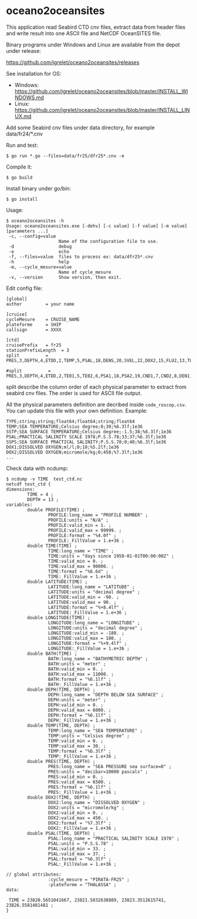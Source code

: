 # oceano2oceansites

This application read Seabird CTD cnv files, extract data from header files and write result into one ASCII file and NetCDF OceanSITES file.

Binary programs under Windows and Linux are available from the depot under release:

https://github.com/jgrelet/oceano2oceansites/releases

See installation for OS:

- Windows: https://github.com/jgrelet/oceano2oceansites/blob/master/INSTALL_WINDOWS.md
- Linux:  https://github.com/jgrelet/oceano2oceansites/blob/master/INSTALL_LINUX.md

Add some Seabird cnv files under data directory, 
for example data/fr24/*.cnv

Run and test:
```
$ go run *.go --files=data/fr25/dfr25*.cnv -e
```
Compile it:
```
$ go build
```
Install binary under go/bin:
```
$ go install
```

Usage:
```
$ oceano2oceansites -h
Usage: oceano2oceansites.exe [-dehv] [-c value] [-f value] [-m value] [parameters ...]
 -c, --config=value
                    Name of the configuration file to use.
 -d                 debug
 -e                 echo
 -f, --files=value  files to process ex: data/dfr25*.cnv
 -h                 help
 -m, --cycle_mesure=value
                    Name of cycle_mesure
 -v, --version      Show version, then exit.

```
Edit config file:
```
[global]
author         = your name

[cruise]
cycleMesure    = CRUISE_NAME
plateforme     = SHIP
callsign       = XXXX

[ctd]
cruisePrefix   = fr25
stationPrefixLength  = 3
split          = PRES,3,DEPTH,4,ETDD,2,TEMP,5,PSAL,18,DENS,20,SVEL,22,DOX2,15,FLU2,13,TUR3,14,NAVG,17

#split          = PRES,3,DEPTH,4,ETDD,2,TE01,5,TE02,6,PSA1,18,PSA2,19,CND1,7,CND2,8,DEN1,20,DEN2,21,SVEL,22,DO12,15,DO22,16,DOV1,9,DOV2,10,DVT1,11,DVT2,12,FLU2,13,TUR3,14,NAVG,17
```
split describe the column order of each physical parameter to extract from seabird cnv files. 
The order is used for ASCII file output. 

All the physical parameters definition are decribed inside `code_roscop.csv`. You can update this file with your own definition.
Example:
```
TYPE;string;string;float64;float64;string;float64
TEMP;SEA TEMPERATURE;Celsius degree;0;30;%6.3lf;1e36
SSTP;SEA SURFACE TEMPERATURE;Celsius degree;-1.5;38;%6.3lf;1e36
PSAL;PRACTICAL SALINITY SCALE 1978;P.S.S.78;33;37;%6.3lf;1e36
SSPS;SEA SURFACE PRACTICAL SALINITY;P.S.S.78;0;40;%6.3lf;1e36
DOX1;DISSOLVED OXYGEN;ml/l;0;10;%5.2lf;1e36
DOX2;DISSOLVED OXYGEN;micromole/kg;0;450;%7.3lf;1e36
...
```

Check data with ncdump:
```
$ ncdump -v TIME  test_ctd.nc
netcdf test_ctd {
dimensions:
        TIME = 4 ;
        DEPTH = 13 ;
variables:
        double PROFILE(TIME) ;
                PROFILE:long_name = "PROFILE NUMBER" ;
                PROFILE:units = "N/A" ;
                PROFILE:valid_min = 1. ;
                PROFILE:valid_max = 99999. ;
                PROFILE:format = "%4.0f" ;
                PROFILE:_FillValue = 1.e+36 ;
        double TIME(TIME) ;
                TIME:long_name = "TIME" ;
                TIME:units = "days since 1950-01-01T00:00:00Z" ;
                TIME:valid_min = 0. ;
                TIME:valid_max = 90000. ;
                TIME:format = "%6.6d" ;
                TIME:_FillValue = 1.e+36 ;
        double LATITUDE(TIME) ;
                LATITUDE:long_name = "LATITUDE" ;
                LATITUDE:units = "decimal degree" ;
                LATITUDE:valid_min = -90. ;
                LATITUDE:valid_max = 90. ;
                LATITUDE:format = "%+8.4lf" ;
                LATITUDE:_FillValue = 1.e+36 ;
        double LONGITUDE(TIME) ;
                LONGITUDE:long_name = "LONGITUDE" ;
                LONGITUDE:units = "decimal degree" ;
                LONGITUDE:valid_min = -180. ;
                LONGITUDE:valid_max = 180. ;
                LONGITUDE:format = "%+9.4lf" ;
                LONGITUDE:_FillValue = 1.e+36 ;
        double BATH(TIME) ;
                BATH:long_name = "BATHYMETRIC DEPTH" ;
                BATH:units = "meter" ;
                BATH:valid_min = 0. ;
                BATH:valid_max = 11000. ;
                BATH:format = "%6.1lf" ;
                BATH:_FillValue = 1.e+36 ;
        double DEPH(TIME, DEPTH) ;
                DEPH:long_name = "DEPTH BELOW SEA SURFACE" ;
                DEPH:units = "meter" ;
                DEPH:valid_min = 0. ;
                DEPH:valid_max = 6000. ;
                DEPH:format = "%6.1lf" ;
                DEPH:_FillValue = 1.e+36 ;
        double TEMP(TIME, DEPTH) ;
                TEMP:long_name = "SEA TEMPERATURE" ;
                TEMP:units = "Celsius degree" ;
                TEMP:valid_min = 0. ;
                TEMP:valid_max = 30. ;
                TEMP:format = "%6.3lf" ;
                TEMP:_FillValue = 1.e+36 ;
        double PRES(TIME, DEPTH) ;
                PRES:long_name = "SEA PRESSURE sea surface=0" ;
                PRES:units = "decibar=10000 pascals" ;
                PRES:valid_min = 0. ;
                PRES:valid_max = 6500. ;
                PRES:format = "%6.1lf" ;
                PRES:_FillValue = 1.e+36 ;
        double DOX2(TIME, DEPTH) ;
                DOX2:long_name = "DISSOLVED OXYGEN" ;
                DOX2:units = "micromole/kg" ;
                DOX2:valid_min = 0. ;
                DOX2:valid_max = 450. ;
                DOX2:format = "%7.3lf" ;
                DOX2:_FillValue = 1.e+36 ;
        double PSAL(TIME, DEPTH) ;
                PSAL:long_name = "PRACTICAL SALINITY SCALE 1978" ;
                PSAL:units = "P.S.S.78" ;
                PSAL:valid_min = 33. ;
                PSAL:valid_max = 37. ;
                PSAL:format = "%6.3lf" ;
                PSAL:_FillValue = 1.e+36 ;

// global attributes:
                :cycle_mesure = "PIRATA-FR25" ;
                :plateforme = "THALASSA" ;
data:

 TIME = 23820.5651041667, 23821.5832638889, 23823.3512615741, 23826.5581481481 ;
}
```







